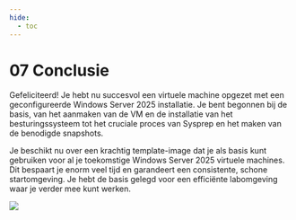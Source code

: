 ```yaml
---
hide:
  - toc
---
```


# 07 Conclusie

Gefeliciteerd! Je hebt nu succesvol een virtuele machine opgezet met een geconfigureerde Windows Server 2025 installatie. Je bent begonnen bij de basis, van het aanmaken van de VM en de installatie van het besturingssysteem tot het cruciale proces van Sysprep en het maken van de benodigde snapshots.

Je beschikt nu over een krachtig template-image dat je als basis kunt gebruiken voor al je toekomstige Windows Server 2025 virtuele machines. Dit bespaart je enorm veel tijd en garandeert een consistente, schone startomgeving. Je hebt de basis gelegd voor een efficiënte labomgeving waar je verder mee kunt werken.

<img src="../setup-windows-server2025-vm-virtualbox.png"/>